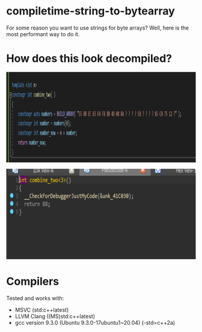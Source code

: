 # compiletime-string-to-bytearray
For some reason you want to use strings for byte arrays? Well, here is the most performant way to do it.

# How does this look decompiled?
<p align="center">
    <img width="780" height="240" src="resources/in_ide.png">
</p>
<p align="center">
    <img width="780" height="240" src="resources/disassembled.png">
</p>

# Compilers
Tested and works with:
- MSVC (std:c++latest)
- LLVM Clang ((MS)std:c++latest)
- gcc version 9.3.0 (Ubuntu 9.3.0-17ubuntu1~20.04) (-std=c++2a)
